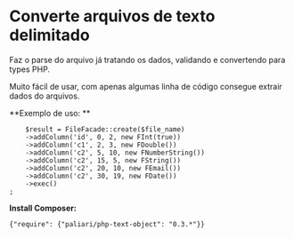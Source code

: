
# Converte arquivos de texto delimitado

Faz o parse do arquivo já tratando os dados, validando e convertendo para types PHP.

Muito fácil de usar, com apenas algumas linha de código consegue extrair dados do arquivos.

**Exemplo de uso:
**

        $result = FileFacade::create($file_name)
        ->addColumn('id', 0, 2, new FInt(true))
        ->addColumn('c1', 2, 3, new FDouble())
        ->addColumn('c2', 5, 10, new FNumberString())
        ->addColumn('c2', 15, 5, new FString())
        ->addColumn('c2', 20, 10, new FEmail())
        ->addColumn('c2', 30, 19, new FDate())
        ->exec()
    ;


**Install Composer:**
    
    {"require": {"paliari/php-text-object": "0.3.*"}}
